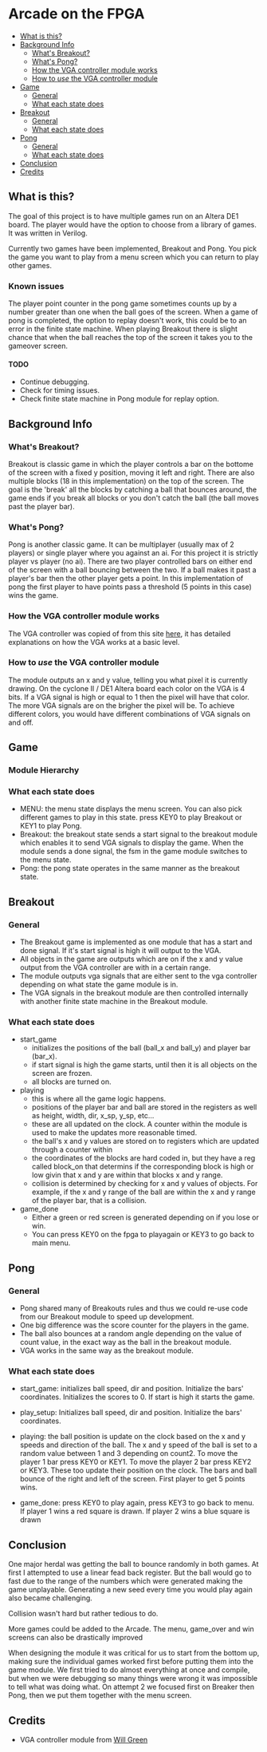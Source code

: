 # Arcade on the FPGA

* [What is this?](./Development-Guide#what-is-this)
* [Background Info](./Development-Guide#background-info)
    * [What's Breakout?](./Development-Guide#whats-breakout)
    * [What's Pong?](./Development-Guide#whats-pong)
    * [How the VGA controller module works](./Development-Guide#how-the-vga-controller-module-works)
    * [How to *use* the VGA controller module](./Development-Guide#how-to-use-the-vga-controller-module)
* [Game](./Development-Guide#menu)
    * [General](./Development-Guide#General)
    * [What each state does](./Development-Guide#what-each-state-does)
* [Breakout](./Development-Guide#breakout)
    * [General](./Development-Guide#General)
    * [What each state does](./Development-Guide#what-each-state-does)
* [Pong](./Development-Guide#breakout)
    * [General](./Development-Guide#General)
    * [What each state does](./Development-Guide#what-each-state-does)
* [Conclusion](./Development-Guide#conclusion)
* [Credits](./Development-Guide#credits)

## What is this?
The goal of this project is to have multiple games run on an Altera DE1 board. The player would have the option to choose from a library of games. It was written in Verilog.

Currently two games have been implemented, Breakout and Pong. You pick the game you want to play from a menu screen which you can return to play other games.

### Known issues
The player point counter in the pong game sometimes counts up by a number greater than one when the ball goes of the screen. 
When a game of pong is completed, the option to replay doesn't work, this could be to an error in the finite state machine.
When playing Breakout there is slight chance that when the ball reaches the top of the screen it takes you to the gameover screen.

#### TODO
* Continue debugging.
* Check for timing issues.
* Check finite state machine in Pong module for replay option.

## Background Info
### What's Breakout?
Breakout is classic game in which the player controls a bar on the bottome of the screen with a fixed y position, moving it left and right. There are also multiple blocks (18 in this implementation) on the top of the screen. The goal is the 'break' all the blocks by catching a ball that bounces around, the game ends if you break all blocks or you don't catch the ball (the ball moves past the player bar).

### What's Pong?
Pong is another classic game. It can be multiplayer (usually max of 2 players) or single player where you against an ai. For this project it is strictly player vs player (no ai). There are two player controlled bars on either end of the screen with a ball bouncing between the two. If a ball makes it past a player's bar then the other player gets a point. In this implementation of pong the first player to have points pass a threshold (5 points in this case) wins the game.

### How the VGA controller module works
The VGA controller was copied of from this site [here](https://timetoexplore.net/blog/arty-fpga-vga-verilog-01), it has detailed explanations on how the VGA works at a basic level.

### How to *use* the VGA controller module
The module outputs an x and y value, telling you what pixel it is currently drawing. On the cyclone II / DE1 Altera board each color on the VGA is 4 bits. If a VGA signal is high or equal to 1 then the pixel will have that color. The more VGA signals are on the brigher the pixel will be. To achieve different colors, you would have different combinations of VGA signals on and off.

## Game
### Module Hierarchy
   
### What each state does
* MENU: the menu state displays the menu screen. You can also pick different games to play in this state. press KEY0 to play Breakout or KEY1 to play Pong.
* Breakout: the breakout state sends a start signal to the breakout module which enables it to send VGA signals to display the game. When the module sends a done signal, the fsm in the game module switches to the menu state.
* Pong: the pong state operates in the same manner as the breakout state.

## Breakout
### General
* The Breakout game is implemented as one module that has a start and done signal. If it's start signal is high it will output to the VGA.
* All objects in the game are outputs which are on if the x and y value output from the VGA controller are with in a certain range. 
* The module outputs vga signals that are either sent to the vga controller depending on what state the game module is in.
* The VGA signals in the breakout module are then controlled internally with another finite state machine in the Breakout module.

### What each state does
* start_game
   * initializes the positions of the ball (ball_x and ball_y) and player bar (bar_x).
   * if start signal is high the game starts, until then it is all objects on the screen are frozen.
   * all blocks are turned on.
* playing 
   * this is where all the game logic happens.
   * positions of the player bar and ball are stored in the registers as well as height, width, dir, x_sp, y_sp, etc...
   * these are all updated on the clock. A counter within the module is used to make the updates more reasonable timed.
   * the ball's x and y values are stored on to registers which are updated through a counter within
   * the coordinates of the blocks are hard coded in, but they have a reg called block_on that determins if the corresponding block is high or low givin that x and y are within that blocks x and y range.
   * collision is determined by checking for x and y values of objects. For example, if the x and y range of the ball are within the x and y range of the player bar, that is a collision. 
* game_done
   * Either a green or red screen is generated depending on if you lose or win.
   * You can press KEY0 on the fpga to playagain or KEY3 to go back to main menu.

## Pong
### General
* Pong shared many of Breakouts rules and thus we could re-use code from our Breakout module to speed up development.
* One big difference was the score counter for the players in the game.
* The ball also bounces at a random angle depending on the value of count value, in the exact way as the ball in the breakout module.
* VGA works in the same way as the breakout module.

### What each state does
* start_game: initializes ball speed, dir and position. Initialize the bars' coordinates. Initializes the scores to 0. If start is high it starts the game.

* play_setup: Initializes ball speed, dir and position. Initialize the bars' coordinates. 

* playing: the ball position is update on the clock based on the x and y speeds and direction of the ball. The x and y speed of the ball is set to a random value between 1 and 3 depending on count2. To move the player 1 bar press KEY0 or KEY1. To move the player 2 bar press KEY2 or KEY3. These too update their position on the clock. The bars and ball bounce of the right and left of the screen. First player to get 5 points wins.

* game_done: press KEY0 to play again, press KEY3 to go back to menu. If player 1 wins a red square is drawn. If player 2 wins a blue square is drawn

## Conclusion
One major herdal was getting the ball to bounce randomly in both games. At first I attempted to use a linear fead back register. But the ball would go to fast due to the range of the numbers which were generated making the game unplayable. Generating a new seed every time you would play again also became challenging. 

Collision wasn't hard but rather tedious to do. 

More games could be added to the Arcade. The menu, game_over and win screens can also be drastically improved

When designing the module it was critical for us to start from the bottom up, making sure the individual games worked first before putting them into the game module. We first tried to do almost everything at once and compile, but when we were debugging so many things were wrong it was impossible to tell what was doing what. On attempt 2 we focused first on Breaker then Pong, then we put them together with the menu screen.

## Credits
* VGA controller module from [Will Green](https://timetoexplore.net/blog/arty-fpga-vga-verilog-01)
